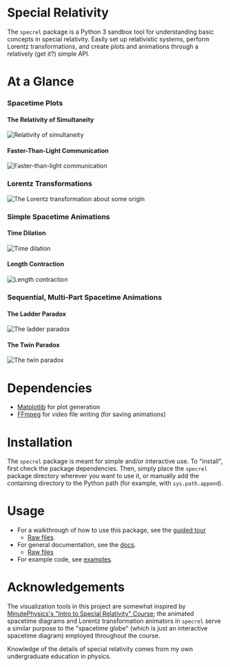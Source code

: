 # Special Relativity

The `specrel` package is a Python 3 sandbox tool for understanding basic concepts in special relativity. Easily set up relativistic systems, perform Lorentz transformations, and create plots and animations through a relatively (get it?) simple API.

# At a Glance
### Spacetime Plots
#### The Relativity of Simultaneity
![Relativity of simultaneity](figures/simultaneity.png)
#### Faster-Than-Light Communication
![Faster-than-light communication](figures/ftl.png)
### Lorentz Transformations
![The Lorentz transformation about some origin](figures/lorentztransform.gif)
### Simple Spacetime Animations
#### Time Dilation
![Time dilation](figures/timedilation.gif)
#### Length Contraction
![Length contraction](figures/lengthcontraction.gif)
### Sequential, Multi-Part Spacetime Animations
#### The Ladder Paradox
![The ladder paradox](figures/ladderparadox.gif)
#### The Twin Paradox
![The twin paradox](figures/twinparadox.gif)

# Dependencies

- [Matplotlib](https://matplotlib.org/) for plot generation
- [FFmpeg](https://ffmpeg.org/) for video file writing (for saving animations)

# Installation
The `specrel` package is meant for simple and/or interactive use. To "install", first check the package dependencies. Then, simply place the `specrel` package directory wherever you want to use it, or manually add the containing directory to the Python path (for example, with `sys.path.append`).

# Usage
- For a walkthrough of how to use this package, see the [guided tour](https://johanngan.github.io/special_relativity/guided_tour/)
    - [Raw files](docs/guided_tour/README.md).
- For general documentation, see the [docs](https://johanngan.github.io/special_relativity/).
    - [Raw files](docs)
- For example code, see [examples](examples).

# Acknowledgements

The visualization tools in this project are somewhat inspired by [MinutePhysics's "Intro to Special Relativity" Course](https://www.youtube.com/playlist?list=PLoaVOjvkzQtyjhV55wZcdicAz5KexgKvm); the animated spacetime diagrams and Lorentz transformation animators in `specrel` serve a similar purpose to the "spacetime globe" (which is just an interactive spacetime diagram) employed throughout the course.

Knowledge of the details of special relativity comes from my own undergraduate education in physics.